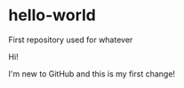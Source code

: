 # hello-world
First repository used for whatever

Hi!

I'm new to GitHub and this is my first change!
